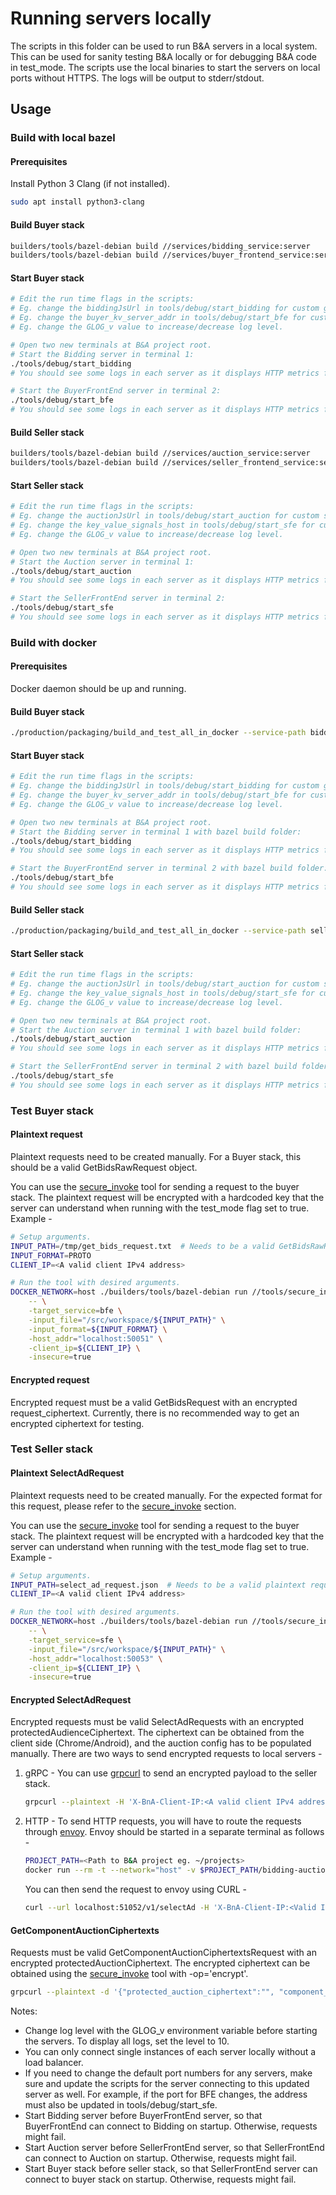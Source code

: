 # Running servers locally

The scripts in this folder can be used to run B&A servers in a local system. This can be used for
sanity testing B&A locally or for debugging B&A code in test_mode. The scripts use the local
binaries to start the servers on local ports without HTTPS. The logs will be output to
stderr/stdout.

## Usage

### Build with local bazel

#### Prerequisites

Install Python 3 Clang (if not installed).

```bash
sudo apt install python3-clang
```

#### Build Buyer stack

```bash
builders/tools/bazel-debian build //services/bidding_service:server
builders/tools/bazel-debian build //services/buyer_frontend_service:server
```

#### Start Buyer stack

```bash
# Edit the run time flags in the scripts:
# Eg. change the biddingJsUrl in tools/debug/start_bidding for custom generateBid script.
# Eg. change the buyer_kv_server_addr in tools/debug/start_bfe for custom KV server.
# Eg. change the GLOG_v value to increase/decrease log level.

# Open two new terminals at B&A project root.
# Start the Bidding server in terminal 1:
./tools/debug/start_bidding
# You should see some logs in each server as it displays HTTP metrics for the first call to the generateBid JS endpoint and some errors for OTEL collectors not found.

# Start the BuyerFrontEnd server in terminal 2:
./tools/debug/start_bfe
# You should see some logs in each server as it displays HTTP metrics for the first call to the KV server and some errors for OTEL collectors not found.
```

#### Build Seller stack

```bash
builders/tools/bazel-debian build //services/auction_service:server
builders/tools/bazel-debian build //services/seller_frontend_service:server
```

#### Start Seller stack

```bash
# Edit the run time flags in the scripts:
# Eg. change the auctionJsUrl in tools/debug/start_auction for custom scoreAd script.
# Eg. change the key_value_signals_host in tools/debug/start_sfe for custom KV server.
# Eg. change the GLOG_v value to increase/decrease log level.

# Open two new terminals at B&A project root.
# Start the Auction server in terminal 1:
./tools/debug/start_auction
# You should see some logs in each server as it displays HTTP metrics for the first call to the scoreAd JS endpoint and some errors for OTEL collectors not found.

# Start the SellerFrontEnd server in terminal 2:
./tools/debug/start_sfe
# You should see some logs in each server as it displays HTTP metrics for the first call to the KV server and some errors for OTEL collectors not found.
```

### Build with docker

#### Prerequisites

Docker daemon should be up and running.

#### Build Buyer stack

```bash
./production/packaging/build_and_test_all_in_docker --service-path bidding_service --service-path buyer_frontend_service --instance local --platform aws --build-flavor non_prod
```

#### Start Buyer stack

```bash
# Edit the run time flags in the scripts:
# Eg. change the biddingJsUrl in tools/debug/start_bidding for custom generateBid script.
# Eg. change the buyer_kv_server_addr in tools/debug/start_bfe for custom KV server.
# Eg. change the GLOG_v value to increase/decrease log level.

# Open two new terminals at B&A project root.
# Start the Bidding server in terminal 1 with bazel build folder:
./tools/debug/start_bidding
# You should see some logs in each server as it displays HTTP metrics for the first call to the generateBid JS endpoint and some errors for OTEL collectors not found.

# Start the BuyerFrontEnd server in terminal 2 with bazel build folder:
./tools/debug/start_bfe
# You should see some logs in each server as it displays HTTP metrics for the first call to the KV server and some errors for OTEL collectors not found.
```

#### Build Seller stack

```bash
./production/packaging/build_and_test_all_in_docker --service-path seller_frontend_service --service-path auction_service --instance local --platform aws --build-flavor non_prod
```

#### Start Seller stack

```bash
# Edit the run time flags in the scripts:
# Eg. change the auctionJsUrl in tools/debug/start_auction for custom scoreAd script.
# Eg. change the key_value_signals_host in tools/debug/start_sfe for custom KV server.
# Eg. change the GLOG_v value to increase/decrease log level.

# Open two new terminals at B&A project root.
# Start the Auction server in terminal 1 with bazel build folder:
./tools/debug/start_auction
# You should see some logs in each server as it displays HTTP metrics for the first call to the scoreAd JS endpoint and some errors for OTEL collectors not found.

# Start the SellerFrontEnd server in terminal 2 with bazel build folder:
./tools/debug/start_sfe
# You should see some logs in each server as it displays HTTP metrics for the first call to the KV server and some errors for OTEL collectors not found.
```

### Test Buyer stack

#### Plaintext request

Plaintext requests need to be created manually. For a Buyer stack, this should be a valid
GetBidsRawRequest object.

You can use the [secure_invoke] tool for sending a request to the buyer stack. The plaintext request
will be encrypted with a hardcoded key that the server can understand when running with the
test_mode flag set to true. Example -

```bash
# Setup arguments.
INPUT_PATH=/tmp/get_bids_request.txt  # Needs to be a valid GetBidsRawRequest
INPUT_FORMAT=PROTO
CLIENT_IP=<A valid client IPv4 address>

# Run the tool with desired arguments.
DOCKER_NETWORK=host ./builders/tools/bazel-debian run //tools/secure_invoke:invoke \
    -- \
    -target_service=bfe \
    -input_file="/src/workspace/${INPUT_PATH}" \
    -input_format=${INPUT_FORMAT} \
    -host_addr="localhost:50051" \
    -client_ip=${CLIENT_IP} \
    -insecure=true
```

#### Encrypted request

Encrypted request must be a valid GetBidsRequest with an encrypted request_ciphertext. Currently,
there is no recommended way to get an encrypted ciphertext for testing.

### Test Seller stack

#### Plaintext SelectAdRequest

Plaintext requests need to be created manually. For the expected format for this request, please
refer to the [secure_invoke] section.

You can use the [secure_invoke] tool for sending a request to the buyer stack. The plaintext request
will be encrypted with a hardcoded key that the server can understand when running with the
test_mode flag set to true. Example -

```bash
# Setup arguments.
INPUT_PATH=select_ad_request.json  # Needs to be a valid plaintext request in the root of the B&A project (i.e. the path is .../bidding-auction-server/select_ad_request.json)
CLIENT_IP=<A valid client IPv4 address>

# Run the tool with desired arguments.
DOCKER_NETWORK=host ./builders/tools/bazel-debian run //tools/secure_invoke:invoke \
    -- \
    -target_service=sfe \
    -input_file="/src/workspace/${INPUT_PATH}" \
    -host_addr="localhost:50053" \
    -client_ip=${CLIENT_IP} \
    -insecure=true
```

#### Encrypted SelectAdRequest

Encrypted requests must be valid SelectAdRequests with an encrypted protectedAudienceCiphertext. The
ciphertext can be obtained from the client side (Chrome/Android), and the auction config has to be
populated manually. There are two ways to send encrypted requests to local servers -

1. gRPC - You can use [grpcurl] to send an encrypted payload to the seller stack.

    ```bash
    grpcurl --plaintext -H 'X-BnA-Client-IP:<A valid client IPv4 address>' -H 'X-User-Agent:Mozilla/5.0 (Macintosh; Intel Mac OS X 10_15_7) AppleWebKit/537.36 (KHTML, like Gecko) Chrome/111.0.0.0 Safari/537.36' -H 'x-accept-language: en-US,en;q=0.9' -d '@' localhost:50053 privacy_sandbox.bidding_auction_servers.SellerFrontEnd/SelectAd < select_ad_request.json
    ```

2. HTTP - To send HTTP requests, you will have to route the requests through [envoy]. Envoy should
   be started in a separate terminal as follows -

    ```bash
    PROJECT_PATH=<Path to B&A project eg. ~/projects>
    docker run --rm -t --network="host" -v $PROJECT_PATH/bidding-auction-server/bazel-bin/api/bidding_auction_servers_descriptor_set.pb:/etc/envoy/bidding_auction_servers_descriptor_set.pb -v $(pwd)/logs:/logs -v $PROJECT_PATH/bidding-auction-server/tools/debug/envoy.yaml:/tmp/envoy.yaml envoyproxy/envoy:dev-3b18bc650237ce923176becc1e7ee0bd8de4b701 -c /tmp/envoy.yaml
    ```

    You can then send the request to envoy using CURL -

    ```bash
    curl --url localhost:51052/v1/selectAd -H 'X-BnA-Client-IP:<Valid IP address>' -H 'X-User-Agent:Mozilla/5.0 (Macintosh; Intel Mac OS X 10_15_7) AppleWebKit/537.36 (KHTML, like Gecko) Chrome/111.0.0.0 Safari/537.36' -H 'x-accept-language: en-US,en;q=0.9' -d "@select_ads_request.json"
    ```

#### GetComponentAuctionCiphertexts

Requests must be valid GetComponentAuctionCiphertextsRequest with an encrypted
protectedAuctionCiphertext. The encrypted ciphertext can be obtained using the [secure_invoke] tool
with -op='encrypt'.

```bash
grpcurl --plaintext -d '{"protected_auction_ciphertext":"", "component_sellers":["component-seller1.com", "component-seller2.com", "component-seller3.com"]}' localhost:50053 privacy_sandbox.bidding_auction_servers.SellerFrontEnd/GetComponentAuctionCiphertexts
```

Notes:

-   Change log level with the GLOG_v environment variable before starting the servers. To display
    all logs, set the level to 10.
-   You can only connect single instances of each server locally without a load balancer.
-   If you need to change the default port numbers for any servers, make sure and update the scripts
    for the server connecting to this updated server as well. For example, if the port for BFE
    changes, the address must also be updated in tools/debug/start_sfe.
-   Start Bidding server before BuyerFrontEnd server, so that BuyerFrontEnd can connect to Bidding
    on startup. Otherwise, requests might fail.
-   Start Auction server before SellerFrontEnd server, so that SellerFrontEnd can connect to Auction
    on startup. Otherwise, requests might fail.
-   Start Buyer stack before seller stack, so that SellerFrontEnd server can connect to buyer stack
    on startup. Otherwise, requests might fail.

[secure_invoke]:
    https://github.com/privacysandbox/bidding-auction-servers/tree/main/tools/secure_invoke
[grpcurl]: https://github.com/fullstorydev/grpcurl
[envoy]: https://github.com/envoyproxy/envoy
